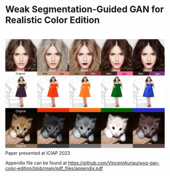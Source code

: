 # Weak Segmentation-Guided GAN for Realistic Color Edition

![Alt text](https://github.com/VincentAuriau/wsg-gan-color-edition/blob/main/illustrations/header.jpg)
Paper presented at ICIAP 2023

Appendix file can be found at https://github.com/VincentAuriau/wsg-gan-color-edition/blob/main/pdf_files/appendix.pdf

